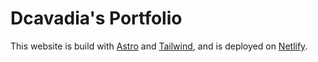 # Dcavadia's Portfolio
This website is build with [Astro](https://astro.build/) and [Tailwind](https://tailwindcss.com/), and is deployed on [Netlify](https://www.netlify.com/).
